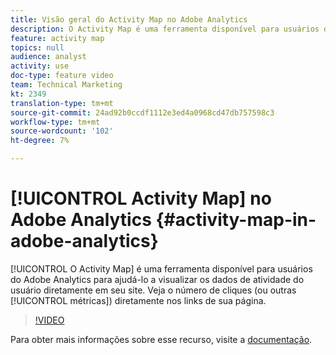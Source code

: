 ```yaml
---
title: Visão geral do Activity Map no Adobe Analytics
description: O Activity Map é uma ferramenta disponível para usuários do Adobe Analytics para ajudá-lo a visualizar os dados de atividade do usuário diretamente em seu site. Veja o número de cliques (ou outras métricas) diretamente nos links de sua página.
feature: activity map
topics: null
audience: analyst
activity: use
doc-type: feature video
team: Technical Marketing
kt: 2349
translation-type: tm+mt
source-git-commit: 24ad92b0ccdf1112e3ed4a0968cd47db757598c3
workflow-type: tm+mt
source-wordcount: '102'
ht-degree: 7%

---
```



# [!UICONTROL Activity Map] no Adobe Analytics {#activity-map-in-adobe-analytics}

[!UICONTROL O Activity Map] é uma ferramenta disponível para usuários do Adobe Analytics para ajudá-lo a visualizar os dados de atividade do usuário diretamente em seu site. Veja o número de cliques (ou outras [!UICONTROL métricas]) diretamente nos links de sua página.

>[!VIDEO](https://video.tv.adobe.com/v/25451/?quality=12)

Para obter mais informações sobre esse recurso, visite a [documentação](https://marketing.adobe.com/resources/help/pt_BR/analytics/activitymap/).
